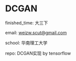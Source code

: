# DCGAN

finished_time: 大三下

email: weizw.scut@gmail.com

school: 华南理工大学

repo: DCGAN实现 by tensorflow 
